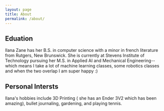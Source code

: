 ```yaml
---
layout: page
title: About
permalink: /about/
---
```


## Eduation 

Ilana Zane has her B.S. in computer science with a minor in french literature from Rutgers, New Brunswick. She is currently at Stevens Institute of Technology pursuing her M.S. in Applied AI and Mechanical Engineering-- which means I take a lot of machine learning classes, some robotics classes and when the two overlap I am super happy :) 

## Personal Intersts 

Ilana's hobbies include 3D Printing ( she has an Ender 3V2 which has been amazing), bullet journaling, gardening, and playing tennis. 

